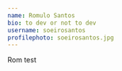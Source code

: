 ```yaml
---
name: Romulo Santos
bio: to dev or not to dev
username: soeirosantos
profilephoto: soeirosantos.jpg
---
```

Rom test
